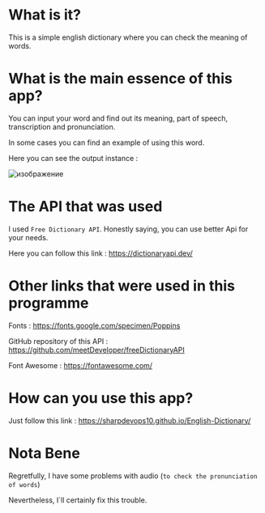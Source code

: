 # What is it?
This is a simple english dictionary where you can check the meaning of words.
# What is the main essence of this app?

You can input your word and find out its meaning, part of speech, transcription and pronunciation.

In some cases you can find an example of using this word.

Here you can see the output instance : 

![изображение](https://user-images.githubusercontent.com/71943754/227471049-5c55a0d6-ca8c-40d7-bcad-985f74fa0995.png)

# The API that was used
I used `Free Dictionary API`. Honestly saying, you can use better Api for your needs.

Here you can follow this link : https://dictionaryapi.dev/

# Other links that were used in this programme
Fonts : https://fonts.google.com/specimen/Poppins

GitHub repository of this API : https://github.com/meetDeveloper/freeDictionaryAPI

Font Awesome : https://fontawesome.com/

# How can you use this app?

Just follow this link : https://sharpdevops10.github.io/English-Dictionary/
# Nota Bene
Regretfully, I have some problems with audio (`to check the pronunciation of words`)

Nevertheless, I`ll certainly fix this trouble. 


